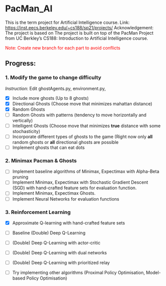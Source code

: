 # PacMan_AI
This is the term project for Artificial Intelligence course. 
Link: https://inst.eecs.berkeley.edu/~cs188/sp21/projects/
Acknowledgement: The project is based on The project is built on top of the PacMan Project from UC Berkley’s CS188: Introduction to Artificial Intelligence course.

<span style='color: red;'>Note: Create new branch for each part to avoid conflicts</span>
## Progress:
### 1. Modify the game to change difficulty
_Instruction_: Edit ghostAgents.py, environment.py, 
- [x] Include more ghosts (Up to 8 ghosts)
- [x] Directional Ghosts (Choose move that minimizes mahattan distance)
- [x] Random Ghosts
- [ ] Random Ghosts with patterns (tendency to move horizontally and vertically)
- [ ] Intelligent Ghosts (Choose move that minimizes __true__ distance with some stochasticity)
- [ ] Incorporate different types of ghosts to the game (Right now only __all__ random ghosts or __all__ directional ghosts are possible
- [ ] Implement ghosts that can eat dots

### 2. Minimax Pacman & Ghosts
- [ ] Implement baseline algorithms of Minimax, Expectimax with Alpha-Beta pruning
- [ ] Implement Minimax, Expectimax with Stochastic Gradient Descent (SGD) with hand-crafted feature sets for evaluation function.
- [ ] Implement Minimax, Expectimax Ghosts.
- [ ] Implement Neural Networks for evaluation functions

### 3. Reinforcement Learning
- [x] Approximate Q-learning with hand-crafted feature sets
- [ ] Baseline (Double) Deep Q-Learning 
- [ ] (Double) Deep Q-Learning with actor-critic
- [ ] (Double) Deep Q-Learning with dual networks
- [ ] (Double) Deep Q-Learning with prioritized relay
- [ ] Try implementing other algorithms (Proximal Policy Optimisation, Model-based Policy Optimisation)

